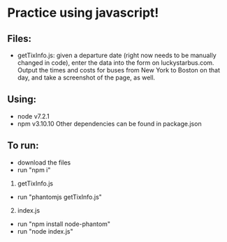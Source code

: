 # Practice using javascript!

## Files:
- getTixInfo.js: given a departure date (right now needs to be manually changed in code), enter the data into the form on luckystarbus.com. Output the times and costs for buses from New York to Boston on that day, and take a screenshot of the page, as well.

## Using:
- node v7.2.1
- npm v3.10.10
Other dependencies can be found in package.json

## To run: 
- download the files
- run "npm i"

1) getTixInfo.js
- run "phantomjs getTixInfo.js"

2) index.js
- run "npm install node-phantom"
- run "node index.js"

